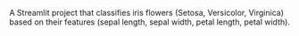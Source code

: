 A Streamlit project that classifies iris flowers (Setosa, Versicolor, Virginica) based on their features (sepal length, sepal width, petal length, petal width).

